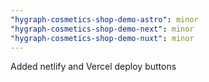 ```yaml
---
"hygraph-cosmetics-shop-demo-astro": minor
"hygraph-cosmetics-shop-demo-next": minor
"hygraph-cosmetics-shop-demo-nuxt": minor
---
```


Added netlify and Vercel deploy buttons

